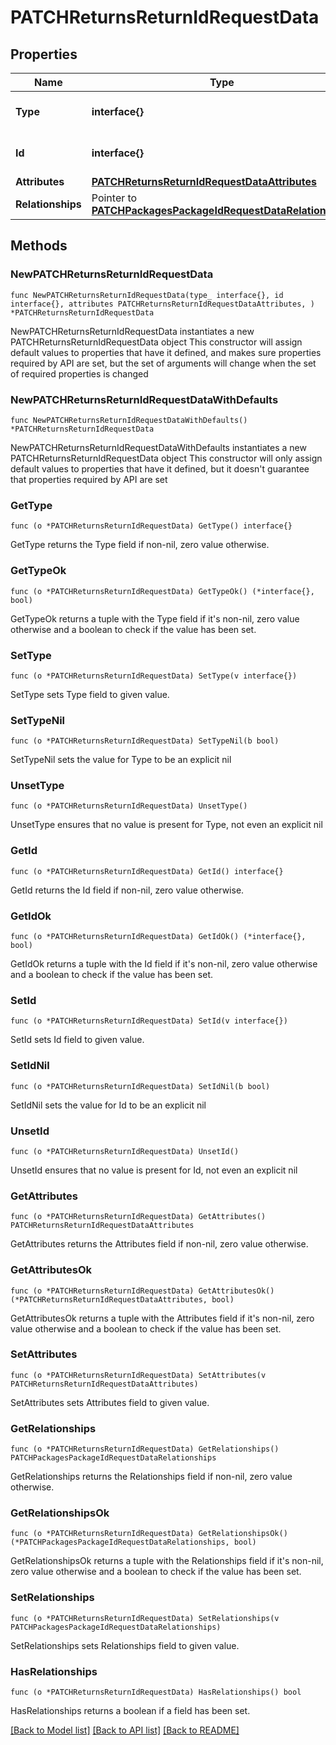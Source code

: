 # PATCHReturnsReturnIdRequestData

## Properties

Name | Type | Description | Notes
------------ | ------------- | ------------- | -------------
**Type** | **interface{}** | The resource&#39;s type | 
**Id** | **interface{}** | The resource&#39;s id | 
**Attributes** | [**PATCHReturnsReturnIdRequestDataAttributes**](PATCHReturnsReturnIdRequestDataAttributes.md) |  | 
**Relationships** | Pointer to [**PATCHPackagesPackageIdRequestDataRelationships**](PATCHPackagesPackageIdRequestDataRelationships.md) |  | [optional] 

## Methods

### NewPATCHReturnsReturnIdRequestData

`func NewPATCHReturnsReturnIdRequestData(type_ interface{}, id interface{}, attributes PATCHReturnsReturnIdRequestDataAttributes, ) *PATCHReturnsReturnIdRequestData`

NewPATCHReturnsReturnIdRequestData instantiates a new PATCHReturnsReturnIdRequestData object
This constructor will assign default values to properties that have it defined,
and makes sure properties required by API are set, but the set of arguments
will change when the set of required properties is changed

### NewPATCHReturnsReturnIdRequestDataWithDefaults

`func NewPATCHReturnsReturnIdRequestDataWithDefaults() *PATCHReturnsReturnIdRequestData`

NewPATCHReturnsReturnIdRequestDataWithDefaults instantiates a new PATCHReturnsReturnIdRequestData object
This constructor will only assign default values to properties that have it defined,
but it doesn't guarantee that properties required by API are set

### GetType

`func (o *PATCHReturnsReturnIdRequestData) GetType() interface{}`

GetType returns the Type field if non-nil, zero value otherwise.

### GetTypeOk

`func (o *PATCHReturnsReturnIdRequestData) GetTypeOk() (*interface{}, bool)`

GetTypeOk returns a tuple with the Type field if it's non-nil, zero value otherwise
and a boolean to check if the value has been set.

### SetType

`func (o *PATCHReturnsReturnIdRequestData) SetType(v interface{})`

SetType sets Type field to given value.


### SetTypeNil

`func (o *PATCHReturnsReturnIdRequestData) SetTypeNil(b bool)`

 SetTypeNil sets the value for Type to be an explicit nil

### UnsetType
`func (o *PATCHReturnsReturnIdRequestData) UnsetType()`

UnsetType ensures that no value is present for Type, not even an explicit nil
### GetId

`func (o *PATCHReturnsReturnIdRequestData) GetId() interface{}`

GetId returns the Id field if non-nil, zero value otherwise.

### GetIdOk

`func (o *PATCHReturnsReturnIdRequestData) GetIdOk() (*interface{}, bool)`

GetIdOk returns a tuple with the Id field if it's non-nil, zero value otherwise
and a boolean to check if the value has been set.

### SetId

`func (o *PATCHReturnsReturnIdRequestData) SetId(v interface{})`

SetId sets Id field to given value.


### SetIdNil

`func (o *PATCHReturnsReturnIdRequestData) SetIdNil(b bool)`

 SetIdNil sets the value for Id to be an explicit nil

### UnsetId
`func (o *PATCHReturnsReturnIdRequestData) UnsetId()`

UnsetId ensures that no value is present for Id, not even an explicit nil
### GetAttributes

`func (o *PATCHReturnsReturnIdRequestData) GetAttributes() PATCHReturnsReturnIdRequestDataAttributes`

GetAttributes returns the Attributes field if non-nil, zero value otherwise.

### GetAttributesOk

`func (o *PATCHReturnsReturnIdRequestData) GetAttributesOk() (*PATCHReturnsReturnIdRequestDataAttributes, bool)`

GetAttributesOk returns a tuple with the Attributes field if it's non-nil, zero value otherwise
and a boolean to check if the value has been set.

### SetAttributes

`func (o *PATCHReturnsReturnIdRequestData) SetAttributes(v PATCHReturnsReturnIdRequestDataAttributes)`

SetAttributes sets Attributes field to given value.


### GetRelationships

`func (o *PATCHReturnsReturnIdRequestData) GetRelationships() PATCHPackagesPackageIdRequestDataRelationships`

GetRelationships returns the Relationships field if non-nil, zero value otherwise.

### GetRelationshipsOk

`func (o *PATCHReturnsReturnIdRequestData) GetRelationshipsOk() (*PATCHPackagesPackageIdRequestDataRelationships, bool)`

GetRelationshipsOk returns a tuple with the Relationships field if it's non-nil, zero value otherwise
and a boolean to check if the value has been set.

### SetRelationships

`func (o *PATCHReturnsReturnIdRequestData) SetRelationships(v PATCHPackagesPackageIdRequestDataRelationships)`

SetRelationships sets Relationships field to given value.

### HasRelationships

`func (o *PATCHReturnsReturnIdRequestData) HasRelationships() bool`

HasRelationships returns a boolean if a field has been set.


[[Back to Model list]](../README.md#documentation-for-models) [[Back to API list]](../README.md#documentation-for-api-endpoints) [[Back to README]](../README.md)


